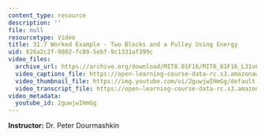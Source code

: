 ```yaml
---
content_type: resource
description: ''
file: null
resourcetype: Video
title: 31.7 Worked Example - Two Blocks and a Pulley Using Energy
uid: 826a2c2f-9802-fc80-5ebf-9c1331af399c
video_files:
  archive_url: https://archive.org/download/MIT8.01F16/MIT8_01F16_L31v06_360p.mp4
  video_captions_file: https://open-learning-course-data-rc.s3.amazonaws.com/8-01sc-classical-mechanics-fall-2016/392eadfa9cb05f8399864d0056136f2c_2guwjwIHmGg.vtt
  video_thumbnail_file: https://img.youtube.com/vi/2guwjwIHmGg/default.jpg
  video_transcript_file: https://open-learning-course-data-rc.s3.amazonaws.com/8-01sc-classical-mechanics-fall-2016/f4b76077812dd7c47a7ea7fcfbe1a0c5_2guwjwIHmGg.pdf
video_metadata:
  youtube_id: 2guwjwIHmGg
---
```


**Instructor:** Dr. Peter Dourmashkin